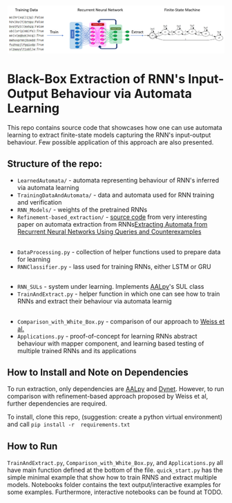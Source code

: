 ![High Level Method](high_level_process.png)
# Black-Box Extraction of RNN's Input-Output Behaviour via Automata Learning

This repo contains source code that showcases how one can use automata learning to extract finite-state models capturing the RNN's input-output behaviour.
Few possible application of this approach are also presented.

## Structure of the repo:
- `LearnedAutomata/` - automata representing behaviour of RNN's inferred via automata learning
- `TrainingDataAndAutomata/` - data and automata used for RNN training and verification 
- `RNN_Models/` - weights of the pretrained RNNs
- `Refinement-based_extraction/` - [source code]((https://github.com/tech-srl/lstar_extraction)) from very interesting paper on automata extraction from RNNs[Extracting Automata from Recurrent Neural Networks Using Queries and Counterexamples](http://proceedings.mlr.press/v80/weiss18a/weiss18a.pdf)
##
- `DataProcessing.py` - collection of helper functions used to prepare data for learning
- `RNNClassifier.py` - lass used for training RNNs, either LSTM or GRU
##
- `RNN_SULs` - system under learning. Implements [AALpy](https://github.com/DES-Lab/AALpy)'s SUL class
- `TrainAndExtract.py` - helper function in which one can see how to train RNNs and extract their behaviour via automata learnig
##
- `Comparison_with_White_Box.py` - comparison of our approach to [Weiss et al.](https://github.com/tech-srl/lstar_extraction)
- `Applications.py` - proof-of-concept for learning RNNs abstract behaviour with mapper component, and learning based testing of multiple trained RNNs and its applications

## How to Install and Note on Dependencies

To run extraction, only dependencies are [AALpy](https://github.com/DES-Lab/AALpy) and [Dynet](https://dynet.readthedocs.io/en/latest/).
However, to run comparison with refinement-based approach proposed by Weiss et al, further dependencies are required.

To install, clone this repo, (suggestion: create a python virtual environment) and call
``
pip install -r  requirements.txt
``

## How to Run

`TrainAndExtract.py`, `Comparison_with_White_Box.py`, and `Applications.py` all have  main function defined at the bottom of the file.
`quick_start.py` has the simple minimal example that show how to train RNNS and extract multiple models.
Notebooks folder contains the text output/interactive examples for some examples.
Furthermore, interactive notebooks can be found at TODO.
